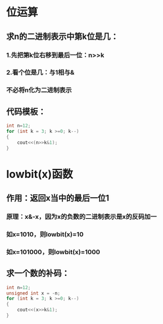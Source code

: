 # 位运算
## 求n的二进制表示中第k位是几：
### 1.先把第k位右移到最后一位：n>>k
### 2.看个位是几：与1相与&
### 不必将n化为二进制表示
## 代码模板：
```cpp
int n=12;
for (int k = 3; k >=0; k--) 
{
    cout<<(n>>k&1);
}
```
# lowbit(x)函数
## 作用：返回x当中的最后一位1
### 原理：x&-x，因为x的负数的二进制表示是x的反码加一
### 如x=1010，则lowbit(x)=10
### 如x=101000，则lowbit(x)=1000
## 求一个数的补码：
```cpp
int n=12;
unsigned int x = -n;
for (int k = 3; k >=0; k--) 
{
    cout<<(x>>k&1);
}
```